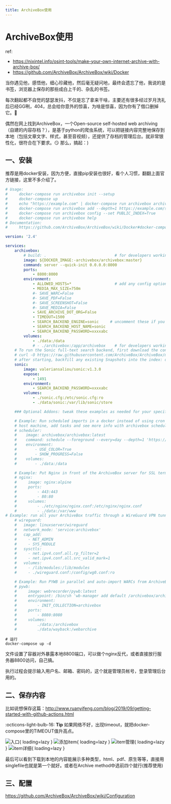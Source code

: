 ```yaml
---
title: ArchiveBox使用
---
```


# ArchiveBox使用

ref: 

- https://nixintel.info/osint-tools/make-your-own-internet-archive-with-archive-box/
- https://github.com/ArchiveBox/ArchiveBox/wiki/Docker

当你遇见他，感悟他，细心珍藏他，然后毫无疑问地，最终会遗忘了他，我说的是书签，浏览器上保存的那些成白上千的、杂乱的书签。

每次翻起都不自觉的瑟瑟发抖，不仅是忘了拿来干啥，主要还有很多经过岁月洗礼后已经GG咧，404，总会给你意外的惊喜，为啥是惊喜，因为你有了借口删掉它。:shit:

偶然在网上找到ArchiveBox，一个Open-source self-hosted web archiving（自建的内容存档？），是基于python的爬虫系统，可以把链接内容完整地保存到本地（包括文章文字、样式，甚至音视频），还提供了存档的管理后台。就非常银性化，很符合在下要求。:smirk: 那么，搞起：)

## 一、安装

推荐是用docker安装，因为方便，直接pip安装也很好，看个人习惯，翻翻上面官方链接，这里不多介绍了。
``` yaml title="docker-compose.yml"
# Usage:
#     docker-compose run archivebox init --setup
#     docker-compose up
#     echo "https://example.com" | docker-compose run archivebox archivebox add
#     docker-compose run archivebox add --depth=1 https://example.com/some/feed.rss
#     docker-compose run archivebox config --set PUBLIC_INDEX=True
#     docker-compose run archivebox help
# Documentation:
#     https://github.com/ArchiveBox/ArchiveBox/wiki/Docker#docker-compose

version: '2.4'

services:
    archivebox:
        # build: .                              # for developers working on archivebox
        image: ${DOCKER_IMAGE:-archivebox/archivebox:master}
        command: server --quick-init 0.0.0.0:8000
        ports:
            - 8800:8000
        environment:
            - ALLOWED_HOSTS=*                   # add any config options you want as env vars
            - MEDIA_MAX_SIZE=750m
            #- SAVE_WARC=False
            #- SAVE_PDF=False
            #- SAVE_SCREENSHOT=False
            #- SAVE_MEDIA=False
            - SAVE_ARCHIVE_DOT_ORG=False
            - TIMEOUT=1500
            - SEARCH_BACKEND_ENGINE=sonic     # uncomment these if you enable sonic below
            - SEARCH_BACKEND_HOST_NAME=sonic
            - SEARCH_BACKEND_PASSWORD=xxxxabc
        volumes:
            - ./data:/data
            # - ./archivebox:/app/archivebox    # for developers working on archivebox
    # To run the Sonic full-text search backend, first download the config file to sonic.cfg
    # curl -O https://raw.githubusercontent.com/ArchiveBox/ArchiveBox/master/etc/sonic.cfg
    # after starting, backfill any existing Snapshots into the index: docker-compose run archivebox update --index-only
    sonic:
        image: valeriansaliou/sonic:v1.3.0
        expose:
            - 1491
        environment:
            - SEARCH_BACKEND_PASSWORD=xxxxabc
        volumes:
            - ./sonic.cfg:/etc/sonic.cfg:ro
            - ./data/sonic:/var/lib/sonic/store

    ### Optional Addons: tweak these examples as needed for your specific use case

    # Example: Run scheduled imports in a docker instead of using cron on the
    # host machine, add tasks and see more info with archivebox schedule --help
    # scheduler:
    #    image: archivebox/archivebox:latest
    #    command: schedule --foreground --every=day --depth=1 'https://getpocket.com/users/USERNAME/feed/all'
    #    environment:
    #        - USE_COLOR=True
    #        - SHOW_PROGRESS=False
    #    volumes:
    #        - ./data:/data

    # Example: Put Nginx in front of the ArchiveBox server for SSL termination
    # nginx:
    #     image: nginx:alpine
    #     ports:
    #         - 443:443
    #         - 80:80
    #     volumes:
    #         - ./etc/nginx/nginx.conf:/etc/nginx/nginx.conf
    #         - ./data:/var/www
# Example: run all your ArchiveBox traffic through a WireGuard VPN tunnel
    # wireguard:
    #   image: linuxserver/wireguard
    #   network_mode: 'service:archivebox'
    #   cap_add:
    #     - NET_ADMIN
    #     - SYS_MODULE
    #   sysctls:
    #     - net.ipv4.conf.all.rp_filter=2
    #     - net.ipv4.conf.all.src_valid_mark=1
    #   volumes:
    #     - /lib/modules:/lib/modules
    #     - ./wireguard.conf:/config/wg0.conf:ro

    # Example: Run PYWB in parallel and auto-import WARCs from ArchiveBox
    # pywb:
    #     image: webrecorder/pywb:latest
    #     entrypoint: /bin/sh 'wb-manager add default /archivebox/archive/*/warc/*.warc.gz; wayback --proxy;'
    #     environment:
    #         - INIT_COLLECTION=archivebox
    #     ports:
    #         - 8080:8080
    #     volumes:
    #         ./data:/archivebox
    #         ./data/wayback:/webarchive
```

``` shell
# 运行
docker-compose up -d
```

文件设置了容器对外暴露本地8800端口，可以做个nginx反代，或者直接放行服务器8800访问，自己搞。

执行过程会提示输入用户名、邮箱、密码的，这个就是管理员帐号，登录管理后台用的。

## 二、保存内容

比如说想保存这篇：http://www.ruanyifeng.com/blog/2019/09/getting-started-with-github-actions.html

:octicons-light-bulb-16: **Tip** 如果网络不好，出现timeout，就把docker-compose里的TIMEOUT值升高点。

![入口](https://picture.cdn.shafish.cn/blog/archivebox-2021-12-archivebox_add.png){ loading=lazy }
![添加item](https://picture.cdn.shafish.cn/blog/archivebox-2021-12-archivebox_add2.png){ loading=lazy }
![item管理](https://picture.cdn.shafish.cn/blog/archivebox-2021-12-archivebox_add3.png){ loading=lazy }
![item详细](https://picture.cdn.shafish.cn/blog/archivebox-2021-12-archivebox_add4.png){ loading=lazy }

最后可以看到下载到本地的内容能展示多种类型，html、pdf、原生等等，直接用singlefile也就是第一个就好。或者在Archive method中选前四个就行(推荐使用)

## 三、配置

https://github.com/ArchiveBox/ArchiveBox/wiki/Configuration